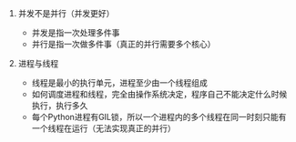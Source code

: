 1. 并发不是并行（并发更好）
    * 并发是指一次处理多件事 
    * 并行是指一次做多件事（真正的并行需要多个核心）

2. 进程与线程
    * 线程是最小的执行单元，进程至少由一个线程组成
    * 如何调度进程和线程，完全由操作系统决定，程序自己不能决定什么时候执行，执行多久
    * 每个Python进程有GIL锁，所以一个进程内的多个线程在同一时刻只能有一个线程在运行（无法实现真正的并行）